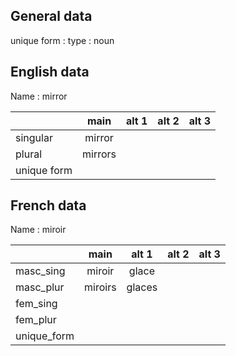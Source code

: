 ## General data

unique form :
type : noun

## English data

Name : mirror

|             |  main   | alt 1 | alt 2 | alt 3 |
| :---------- | :-----: | :---: | :---: | ----- |
| singular    | mirror  |       |       |       |
| plural      | mirrors |       |       |       |
| unique form |         |       |       |       |

## French data

Name : miroir

|             |  main   | alt 1  | alt 2 | alt 3 |
| :---------- | :-----: | :----: | :---: | :---: |
| masc_sing   | miroir  | glace  |       |       |
| masc_plur   | miroirs | glaces |       |       |
| fem_sing    |         |        |       |       |
| fem_plur    |         |        |       |       |
| unique_form |         |        |       |       |


